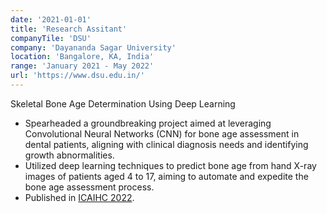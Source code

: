 ```yaml
---
date: '2021-01-01'
title: 'Research Assitant'
companyTile: 'DSU'
company: 'Dayananda Sagar University'
location: 'Bangalore, KA, India'
range: 'January 2021 - May 2022'
url: 'https://www.dsu.edu.in/'
---
```

Skeletal Bone Age Determination Using Deep Learning
- Spearheaded a groundbreaking project aimed at leveraging Convolutional Neural Networks (CNN) for bone age assessment in dental patients, aligning with clinical diagnosis needs and identifying growth abnormalities.
- Utilized deep learning techniques to predict bone age from hand X-ray images of patients aged 4 to 17, aiming to automate and expedite the bone age assessment process.
- Published in [ICAIHC 2022](https://link.springer.com/chapter/10.1007/978-981-19-6068-0_6).
